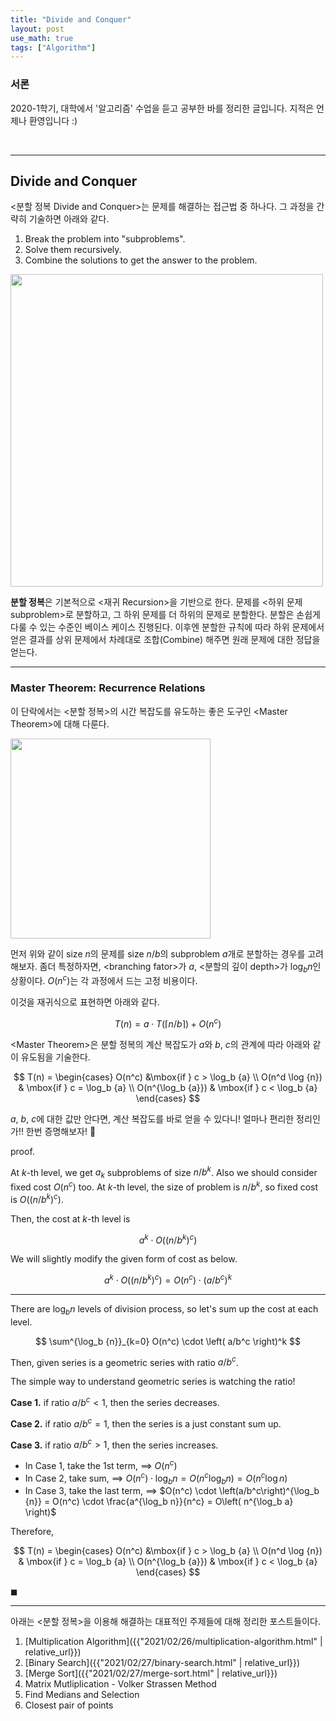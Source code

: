 ```yaml
---
title: "Divide and Conquer"
layout: post
use_math: true
tags: ["Algorithm"]
---
```


### 서론
2020-1학기, 대학에서 '알고리즘' 수업을 듣고 공부한 바를 정리한 글입니다. 지적은 언제나 환영입니다 :)

<br/>
<hr/>

## Divide and Conquer

\<분할 정복 Divide and Conquer\>는 문제를 해결하는 접근법 중 하나다. 그 과정을 간략히 기술하면 아래와 같다.

1. Break the problem into "subproblems".
2. Solve them recursively.
3. Combine the solutions to get the answer to the problem.

<div class="img-wrapper">
  <img src="{{ "/images/algorithm/divide-and-conquery-1.jpg" | relative_url }}" width="500px">
</div>

**분할 정복**은 기본적으로 \<재귀 Recursion\>을 기반으로 한다. 문제를 \<하위 문제 subproblem\>로 분할하고, 그 하위 문제를 더 하위의 문제로 분할한다. 분할은 손쉽게 다룰 수 있는 수준인 베이스 케이스 진행된다. 이후엔 분할한 규칙에 따라 하위 문제에서 얻은 결과를 상위 문제에서 차례대로 조합(Combine) 해주면 원래 문제에 대한 정답을 얻는다.


<hr/>

### Master Theorem: Recurrence Relations

이 단락에서는 \<분할 정복\>의 시간 복잡도를 유도하는 좋은 도구인 \<Master Theorem\>에 대해 다룬다.

<div class="img-wrapper">
  <img src="{{ "/images/algorithm/divide-and-conquery-2.jpg" | relative_url }}" width="320px">
</div>

먼저 위와 같이 size $n$의 문제를 size $n/b$의 subproblem $a$개로 분할하는 경우를 고려해보자. 좀더 특정하자면, \<branching fator\>가 $a$, \<분할의 깊이 depth\>가 $\log_b {n}$인 상황이다. $O(n^c)$는 각 과정에서 드는 고정 비용이다.

이것을 재귀식으로 표현하면 아래와 같다.

$$
T(n) = a \cdot T(\lceil n/b \rceil) + O(n^c)
$$

\<Master Theorem\>은 분할 정복의 계산 복잡도가 $a$와 $b$, $c$의 관계에 따라 아래와 같이 유도됨을 기술한다.

$$
T(n) = \begin{cases} 
O(n^c) &\mbox{if } c > \log_b {a} \\
O(n^d \log {n}) & \mbox{if } c = \log_b {a} \\
O(n^{\log_b {a}}) & \mbox{if } c < \log_b {a}
\end{cases}
$$

$a$, $b$, $c$에 대한 값만 안다면, 계산 복잡도를 바로 얻을 수 있다니! 얼마나 편리한 정리인가!! 한번 증명해보자! 🤩

<span class="statement-title">proof.</span><br>

<div class="math-statement" markdown="1">

At $k$-th level, we get $a_k$ subproblems of size $n/b^k$. Also we should consider fixed cost $O(n^c)$ too. At $k$-th level, the size of problem is $n/b^k$, so fixed cost is $O\left(\left(n/b^k\right)^c\right)$.

Then, the cost at $k$-th level is 

$$
a^k \cdot O\left(\left(n/b^k\right)^c\right)
$$

We will slightly modify the given form of cost as below.

$$
a^k \cdot O\left(\left(n/b^k\right)^c\right) = O(n^c) \cdot \left( a/b^c \right)^k
$$

<hr/>

There are $\log_b {n}$ levels of division process, so let's sum up the cost at each level.

$$
\sum^{\log_b {n}}_{k=0} O(n^c) \cdot \left( a/b^c \right)^k
$$

Then, given series is a geometric series with ratio $a/b^c$.

The simple way to understand geometric series is watching the ratio!

**Case 1.** if ratio $a/b^c < 1$, then the series decreases.

**Case 2.** if ratio $a/b^c = 1$, then the series is a just constant sum up.

**Case 3.** if ratio $a/b^c > 1$, then the series increases.

- In Case 1, take the 1st term, $\implies$ $O(n^c)$
- In Case 2, take sum, $\implies$ $O(n^c) \cdot \log_b {n} = O(n^c \log_b {n}) = O(n^c \log n)$
- In Case 3, take the last term, $\implies$ $O(n^c) \cdot \left(a/b^c\right)^{\log_b {n}} = O(n^c) \cdot \frac{a^{\log_b n}}{n^c} = O\left( n^{\log_b a} \right)$

Therefore, 

$$
T(n) = \begin{cases} 
O(n^c) &\mbox{if } c > \log_b {a} \\
O(n^d \log {n}) & \mbox{if } c = \log_b {a} \\
O(n^{\log_b {a}}) & \mbox{if } c < \log_b {a}
\end{cases}
$$

$\blacksquare$

</div>

<hr/>

아래는 \<분할 정복\>을 이용해 해결하는 대표적인 주제들에 대해 정리한 포스트들이다.

1. [Multiplication Algorithm]({{"2021/02/26/multiplication-algorithm.html" | relative_url}})
2. [Binary Search]({{"2021/02/27/binary-search.html" | relative_url}})
3. [Merge Sort]({{"2021/02/27/merge-sort.html" | relative_url}})
4. Matrix Mutliplication - Volker Strassen Method
5. Find Medians and Selection
6. Closest pair of points
